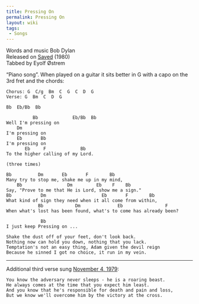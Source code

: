 ```yaml
---
title: Pressing On
permalink: Pressing On
layout: wiki
tags:
 - Songs
---
```


Words and music Bob Dylan  
Released on [Saved](Saved (Album)) (1980)  
Tabbed by Eyolf Østrem

“Piano song”. When played on a guitar it sits better in G with a capo on
the 3rd fret and the chords:

    Chorus: G  C/g  Bm  C  G  C  D  G
    Verse: G  Bm  C  D  G

    Bb  Eb/Bb  Bb

              Bb             Eb/Bb  Bb
    Well I'm pressing on
        Dm
    I'm pressing on
        Eb       Bb
    I'm pressing on
           Eb     F             Bb
    To the higher calling of my Lord.

    (three times)

    Bb          Dm       Eb       F        Bb
    Many try to stop me, shake me up in my mind,
        Bb                 Dm         Eb    F    Bb
    Say, "Prove to me that He is Lord, show me a sign."
    Bb           Dm                     Eb       F        Bb
    What kind of sign they need when it all come from within,
                Bb            Dm              Eb                F
    When what's lost has been found, what's to come has already been?

                 Bb
    I just keep Pressing on ...

    Shake the dust off of your feet, don't look back.
    Nothing now can hold you down, nothing that you lack.
    Temptation's not an easy thing, Adam given the devil reign
    Because he sinned I got no choice, it run in my vein.

* * * * *

Additional third verse sung [November 4,
1979](http://www.angelfire.com/rant/gospelproject/autumn/4nov79.html):

    You know the adversary never sleeps - he is a roaring beast.
    He always comes at the time that you expect him least.
    And you know that he's responsible for death and pain and loss,
    But we know we'll overcome him by the victory at the cross.

